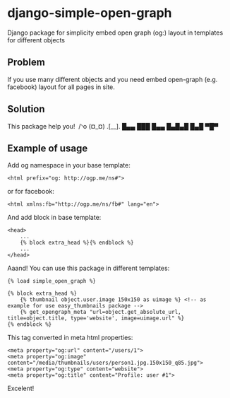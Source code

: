django-simple-open-graph
========================

Django package for simplicity embed open graph (og:) layout in templates for different objects


Problem
-------

If you use many different objects and you need embed open-graph (e.g. facebook) layout for all pages in site.


Solution
--------

This package help you!
﻿
          /◝o
       (¤_¤)
       .[__].
█▄▄ ███ █▄▄ █▄█▄█ █▄█ ▀█▀


Example of usage
----------------

Add og namespace in your base template:

    <html prefix="og: http://ogp.me/ns#">

or for facebook:

    <html xmlns:fb="http://ogp.me/ns/fb#" lang="en">

And add block in base template:

    <head>
        ...
        {% block extra_head %}{% endblock %}
        ...
    </head>

Aaand! You can use this package in different templates:

    {% load simple_open_graph %}

    {% block extra_head %}
        {% thumbnail object.user.image 150x150 as uimage %} <!-- as example for use easy_thumbnails package -->
        {% get_opengraph_meta "url=object.get_absolute_url, title=object.title, type='website', image=uimage.url" %}
    {% endblock %}

This tag converted in meta html properties:

    <meta property="og:url" content="/users/1">
    <meta property="og:image" content="/media/thumbnails/users/person1.jpg.150x150_q85.jpg">
    <meta property="og:type" content="website">
    <meta property="og:title" content="Profile: user #1">

Excelent!
